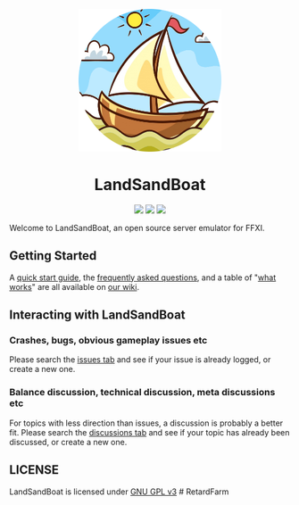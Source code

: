 <p align="center">
    <img width="256" height="256" src="res/lsb_logo_circle.png">
    <h1 align="center">LandSandBoat</h1>
</p>

<p align="center">
<a href="https://github.com/LandSandBoat/server/actions/workflows/build.yml?query=base"><img src="https://github.com/LandSandBoat/server/actions/workflows/build.yml/badge.svg"/></a>
<a href="https://www.gnu.org/licenses/gpl-3.0"><img src="https://img.shields.io/badge/License-GPLv3-blue.svg"/></a>
<a href="https://github.com/LandSandBoat/server/pulls"><img src="https://img.shields.io/badge/contributions-welcome-brightgreen.svg?style=flat"/></a>
</p>

Welcome to LandSandBoat, an open source server emulator for FFXI.

## Getting Started

A [quick start guide](https://github.com/LandSandBoat/server/wiki/Quick-Start-Guide), the [frequently asked questions](https://github.com/LandSandBoat/server/wiki/Frequently-Asked-Questions), and a table of "[what works](https://github.com/LandSandBoat/server/wiki/What-Works)" are all available on [our wiki](https://github.com/LandSandBoat/server/wiki).

## Interacting with LandSandBoat

### Crashes, bugs, obvious gameplay issues etc

Please search the [issues tab](https://github.com/LandSandBoat/server/issues) and see if your issue is already logged, or create a new one.

### Balance discussion, technical discussion, meta discussions etc

For topics with less direction than issues, a discussion is probably a better fit.
Please search the [discussions tab](https://github.com/LandSandBoat/server/discussions) and see if your topic has already been discussed, or create a new one.

## LICENSE

LandSandBoat is licensed under [GNU GPL v3](https://github.com/LandSandBoat/server/blob/base/LICENSE)
#   R e t a r d F a r m 
 
 